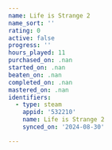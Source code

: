 ```yaml
---
name: Life is Strange 2
name_sort: ''
rating: 0
active: false
progress: ''
hours_played: 11
purchased_on: .nan
started_on: .nan
beaten_on: .nan
completed_on: .nan
mastered_on: .nan
identifiers:
  - type: steam
    appid: '532210'
    name: Life is Strange 2
    synced_on: '2024-08-30'

---
```


